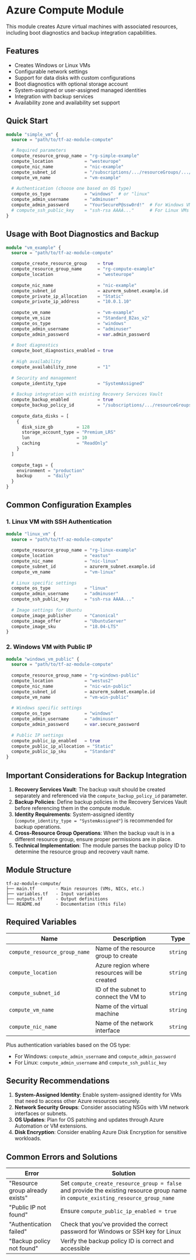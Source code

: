 # Azure Compute Module

This module creates Azure virtual machines with associated resources, including boot diagnostics and backup integration capabilities.

## Features

- Creates Windows or Linux VMs
- Configurable network settings
- Support for data disks with custom configurations
- Boot diagnostics with optional storage account
- System-assigned or user-assigned managed identities
- Integration with backup services
- Availability zone and availability set support

## Quick Start

```terraform
module "simple_vm" {
  source = "path/to/tf-az-module-compute"

  # Required parameters
  compute_resource_group_name = "rg-simple-example"
  compute_location            = "westeurope"
  compute_nic_name            = "nic-example"
  compute_subnet_id           = "/subscriptions/.../resourceGroups/.../providers/Microsoft.Network/virtualNetworks/.../subnets/..."
  compute_vm_name             = "vm-example"
  
  # Authentication (choose one based on OS type)
  compute_os_type             = "windows"  # or "linux"
  compute_admin_username      = "adminuser"
  compute_admin_password      = "YourSecureP@ssw0rd!"  # For Windows VMs
  # compute_ssh_public_key    = "ssh-rsa AAAA..."      # For Linux VMs
}
```

## Usage with Boot Diagnostics and Backup

```terraform
module "vm_example" {
  source = "path/to/tf-az-module-compute"

  compute_create_resource_group    = true
  compute_resource_group_name      = "rg-compute-example"
  compute_location                 = "westeurope"
  
  compute_nic_name                 = "nic-example"
  compute_subnet_id                = azurerm_subnet.example.id
  compute_private_ip_allocation    = "Static"
  compute_private_ip_address       = "10.0.1.10"
  
  compute_vm_name                  = "vm-example"
  compute_vm_size                  = "Standard_B2as_v2"
  compute_os_type                  = "windows"
  compute_admin_username           = "adminuser"
  compute_admin_password           = var.admin_password
  
  # Boot diagnostics
  compute_boot_diagnostics_enabled = true
  
  # High availability
  compute_availability_zone        = "1"
  
  # Security and management
  compute_identity_type            = "SystemAssigned"
  
  # Backup integration with existing Recovery Services Vault
  compute_backup_enabled           = true
  compute_backup_policy_id         = "/subscriptions/.../resourceGroups/rg-backup/providers/Microsoft.RecoveryServices/vaults/rsv-central/backupPolicies/daily"
  
  compute_data_disks = [
    {
      disk_size_gb         = 128
      storage_account_type = "Premium_LRS"
      lun                  = 10
      caching              = "ReadOnly"
    }
  ]
  
  compute_tags = {
    environment = "production"
    backup      = "daily"
  }
}
```

## Common Configuration Examples

### 1. Linux VM with SSH Authentication

```terraform
module "linux_vm" {
  source = "path/to/tf-az-module-compute"
  
  compute_resource_group_name = "rg-linux-example"
  compute_location            = "eastus"
  compute_nic_name            = "nic-linux"
  compute_subnet_id           = azurerm_subnet.example.id
  compute_vm_name             = "vm-linux"
  
  # Linux specific settings
  compute_os_type             = "linux"
  compute_admin_username      = "adminuser"
  compute_ssh_public_key      = "ssh-rsa AAAA..."
  
  # Image settings for Ubuntu
  compute_image_publisher     = "Canonical"
  compute_image_offer         = "UbuntuServer"
  compute_image_sku           = "18.04-LTS"
}
```

### 2. Windows VM with Public IP

```terraform
module "windows_vm_public" {
  source = "path/to/tf-az-module-compute"
  
  compute_resource_group_name = "rg-windows-public"
  compute_location            = "westus2"
  compute_nic_name            = "nic-win-public"
  compute_subnet_id           = azurerm_subnet.example.id
  compute_vm_name             = "vm-win-public"
  
  # Windows specific settings
  compute_os_type             = "windows"
  compute_admin_username      = "adminuser"
  compute_admin_password      = var.secure_password
  
  # Public IP settings
  compute_public_ip_enabled   = true
  compute_public_ip_allocation = "Static"
  compute_public_ip_sku       = "Standard"
}
```

## Important Considerations for Backup Integration

1. **Recovery Services Vault**: The backup vault should be created separately and referenced via the `compute_backup_policy_id` parameter.
2. **Backup Policies**: Define backup policies in the Recovery Services Vault before referencing them in the compute module.
3. **Identity Requirements**: System-assigned identity (`compute_identity_type = "SystemAssigned"`) is recommended for backup operations.
4. **Cross-Resource Group Operations**: When the backup vault is in a different resource group, ensure proper permissions are in place.
5. **Technical Implementation**: The module parses the backup policy ID to determine the resource group and recovery vault name.

## Module Structure

```
tf-az-module-compute/
├── main.tf        - Main resources (VMs, NICs, etc.)
├── variables.tf   - Input variables
├── outputs.tf     - Output definitions
└── README.md      - Documentation (this file)
```

## Required Variables

| Name | Description | Type |
|------|-------------|------|
| `compute_resource_group_name` | Name of the resource group to create | `string` |
| `compute_location` | Azure region where resources will be created | `string` |
| `compute_subnet_id` | ID of the subnet to connect the VM to | `string` |
| `compute_vm_name` | Name of the virtual machine | `string` |
| `compute_nic_name` | Name of the network interface | `string` |

Plus authentication variables based on the OS type:
- For Windows: `compute_admin_username` and `compute_admin_password`
- For Linux: `compute_admin_username` and `compute_ssh_public_key`

## Security Recommendations

1. **System-Assigned Identity**: Enable system-assigned identity for VMs that need to access other Azure resources securely.
2. **Network Security Groups**: Consider associating NSGs with VM network interfaces or subnets.
3. **OS Updates**: Plan for OS patching and updates through Azure Automation or VM extensions.
4. **Disk Encryption**: Consider enabling Azure Disk Encryption for sensitive workloads.

## Common Errors and Solutions

| Error | Solution |
|-------|----------|
| "Resource group already exists" | Set `compute_create_resource_group = false` and provide the existing resource group name in `compute_existing_resource_group_name` |
| "Public IP not found" | Ensure `compute_public_ip_enabled = true` |
| "Authentication failed" | Check that you've provided the correct password for Windows or SSH key for Linux |
| "Backup policy not found" | Verify the backup policy ID is correct and accessible |

